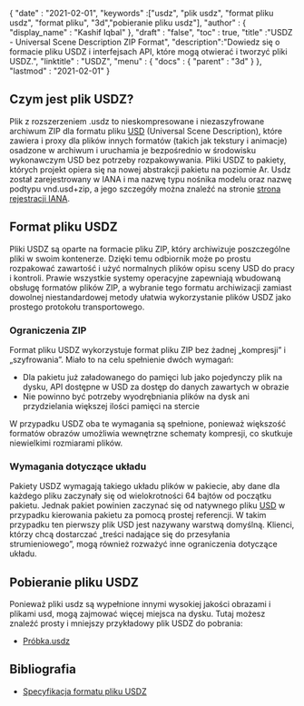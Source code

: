 {
  "date" : "2021-02-01",
  "keywords" :["usdz", "plik usdz", "format pliku usdz", "format pliku", "3d","pobieranie pliku usdz"],
  "author" : {
    "display_name" : "Kashif Iqbal"
},
  "draft" : "false",
  "toc" : true,
  "title" :"USDZ - Universal Scene Description ZIP Format",
  "description":"Dowiedz się o formacie pliku USDZ i interfejsach API, które mogą otwierać i tworzyć pliki USDZ.",
  "linktitle" : "USDZ",
  "menu" : {
    "docs" : {
      "parent" : "3d"
}
},
  "lastmod" : "2021-02-01"
}

## Czym jest plik USDZ?

Plik z rozszerzeniem .usdz to nieskompresowane i niezaszyfrowane archiwum ZIP dla formatu pliku [USD](/pl/3d/usd/) (Universal Scene Description), które zawiera i proxy dla plików innych formatów (takich jak tekstury i animacje) osadzone w archiwum i uruchamia je bezpośrednio w środowisku wykonawczym USD bez potrzeby rozpakowywania. Pliki USDZ to pakiety, których projekt opiera się na nowej abstrakcji pakietu na poziomie Ar. Usdz został zarejestrowany w IANA i ma nazwę typu nośnika modelu oraz nazwę podtypu vnd.usd+zip, a jego szczegóły można znaleźć na stronie [strona rejestracji IANA](https://www.iana.org/assignments/media-types/model/vnd.usdz+zip).

## Format pliku USDZ

Pliki USDZ są oparte na formacie pliku ZIP, który archiwizuje poszczególne pliki w swoim kontenerze. Dzięki temu odbiornik może po prostu rozpakować zawartość i użyć normalnych plików opisu sceny USD do pracy i kontroli. Prawie wszystkie systemy operacyjne zapewniają wbudowaną obsługę formatów plików ZIP, a wybranie tego formatu archiwizacji zamiast dowolnej niestandardowej metody ułatwia wykorzystanie plików USDZ jako prostego protokołu transportowego.

### Ograniczenia ZIP

Format pliku USDZ wykorzystuje format pliku ZIP bez żadnej „kompresji” i „szyfrowania”. Miało to na celu spełnienie dwóch wymagań:

* Dla pakietu już załadowanego do pamięci lub jako pojedynczy plik na dysku, API dostępne w USD za dostęp do danych zawartych w obrazie
* Nie powinno być potrzeby wyodrębniania plików na dysk ani przydzielania większej ilości pamięci na stercie

W przypadku USDZ oba te wymagania są spełnione, ponieważ większość formatów obrazów umożliwia wewnętrzne schematy kompresji, co skutkuje niewielkimi rozmiarami plików.

### Wymagania dotyczące układu

Pakiety USDZ wymagają takiego układu plików w pakiecie, aby dane dla każdego pliku zaczynały się od wielokrotności 64 bajtów od początku pakietu. Jednak pakiet powinien zaczynać się od natywnego pliku [USD](/pl/3d/usd/) w przypadku kierowania pakietu za pomocą prostej referencji. W takim przypadku ten pierwszy plik USD jest nazywany warstwą domyślną. Klienci, którzy chcą dostarczać „treści nadające się do przesyłania strumieniowego”, mogą również rozważyć inne ograniczenia dotyczące układu.

## Pobieranie pliku USDZ
Ponieważ pliki usdz są wypełnione innymi wysokiej jakości obrazami i plikami usd, mogą zajmować więcej miejsca na dysku. Tutaj możesz znaleźć prosty i mniejszy przykładowy plik USDZ do pobrania:

- [Próbka.usdz](../sample.usdz)

## Bibliografia

* [Specyfikacja formatu pliku USDZ](https://openusd.org/release/spec_usdz.html)
